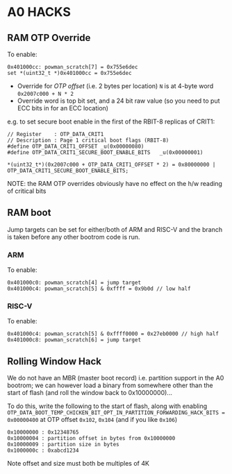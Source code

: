 # A0 HACKS

## RAM OTP Override

To enable:

```
0x401000cc: powman_scratch[7] = 0x755e6dec
set *(uint32_t *)0x401000cc = 0x755e6dec
```

* Override for _OTP offset_ (i.e. 2 bytes per location) `N` is at 4-byte word `0x2007c000 + N * 2`
* Override word is top bit set, and a 24 bit raw value (so you need to put ECC bits in for an ECC location)

e.g. to set secure boot enable in the first of the RBIT-8 replicas of CRIT1: 

```
// Register    : OTP_DATA_CRIT1
// Description : Page 1 critical boot flags (RBIT-8)
#define OTP_DATA_CRIT1_OFFSET _u(0x00000080)
#define OTP_DATA_CRIT1_SECURE_BOOT_ENABLE_BITS   _u(0x00000001)

*(uint32_t*)(0x2007c000 + OTP_DATA_CRIT1_OFFSET * 2) = 0x80000000 | OTP_DATA_CRIT1_SECURE_BOOT_ENABLE_BITS;

```

NOTE: the RAM OTP overrides obviously have no effect on the h/w reading of critical bits

## RAM boot

Jump targets can be set for either/both of ARM and RISC-V and the branch is taken before any other bootrom code is run.

### ARM

To enable:
```
0x401000c0: powman_scratch[4] = jump target
0x401000c4: powman_scratch[5] & 0xffff = 0x9b0d // low half
```
### RISC-V
To enable:

```
0x401000c4: powman_scratch[5] & 0xffff0000 = 0x27eb0000 // high half
0x401000c8: powman_scratch[6] = jump target
```

## Rolling Window Hack

We do not have an MBR (master boot record) i.e. partition support in the A0 bootrom; we can however load a binary 
from somewhere other than the start of flash (and roll the window back to 0x10000000)...

To do this, write the following to the start of flash, along with enabling 
`OTP_DATA_BOOT_TEMP_CHICKEN_BIT_OPT_IN_PARTITION_FORWARDING_HACK_BITS = 0x00000400` at OTP offset
`0x102`, `0x104` (and if you like `0x106`)

```
0x10000000 : 0x12348765
0x10000004 : partition offset in bytes from 0x10000000
0x10000009 : partition size in bytes
0x1000000c : 0xabcd1234
```

Note offset and size must both be multiples of 4K

